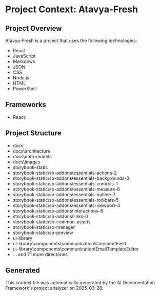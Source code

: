 # Project Context: Atavya-Fresh

## Project Overview

Atavya-Fresh is a project that uses the following technologies:

- React
- JavaScript
- Markdown
- JSON
- CSS
- Node.js
- HTML
- PowerShell

## Frameworks

- React

## Project Structure

- docs
- docs\architecture
- docs\data-models
- docs\images
- storybook-static
- storybook-static\sb-addons\essentials-actions-2
- storybook-static\sb-addons\essentials-backgrounds-3
- storybook-static\sb-addons\essentials-controls-1
- storybook-static\sb-addons\essentials-measure-6
- storybook-static\sb-addons\essentials-outline-7
- storybook-static\sb-addons\essentials-toolbars-5
- storybook-static\sb-addons\essentials-viewport-4
- storybook-static\sb-addons\interactions-8
- storybook-static\sb-addons\links-0
- storybook-static\sb-common-assets
- storybook-static\sb-manager
- storybook-static\sb-preview
- ui-library
- ui-library\components\communication\CommentField
- ui-library\components\communication\EmailTemplateEditor
- ... and 71 more directories

## Generated

This context file was automatically generated by the AI Documentation Framework's project analyzer on 2025-03-28.